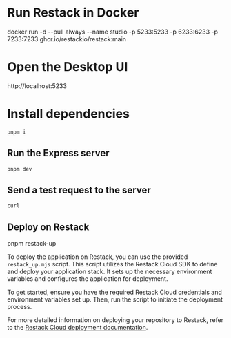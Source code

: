 # Run Restack in Docker
docker run -d --pull always --name studio -p 5233:5233 -p 6233:6233 -p 7233:7233 ghcr.io/restackio/restack:main

# Open the Desktop UI
http://localhost:5233

# Install dependencies

```
pnpm i
```

## Run the Express server

```
pnpm dev
```

## Send a test request to the server

```
curl 
```

## Deploy on Restack

pnpm restack-up

To deploy the application on Restack, you can use the provided `restack_up.mjs` script. This script utilizes the Restack Cloud SDK to define and deploy your application stack. It sets up the necessary environment variables and configures the application for deployment. 

To get started, ensure you have the required Restack Cloud credentials and environment variables set up. Then, run the script to initiate the deployment process. 

For more detailed information on deploying your repository to Restack, refer to the [Restack Cloud deployment documentation](https://docs.restack.io/restack-cloud/deployrepo).
